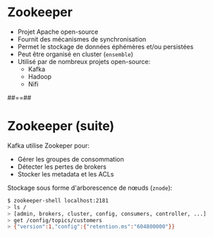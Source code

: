 <!-- .slide: -->

# Zookeeper

* Projet Apache open-source
* Fournit des mécanismes de synchronisation
* Permet le stockage de données éphémères et/ou persistées
* Peut être organisé en cluster (`ensemble`)
* Utilisé par de nombreux projets open-source:
  * Kafka
  * Hadoop
  * Nifi

##==##
<!-- .slide: class="with-code" -->

# Zookeeper (suite)

Kafka utilise Zookeper pour:

* Gérer les groupes de consommation
* Détecter les pertes de brokers
* Stocker les metadata et les ACLs

Stockage sous forme d'arborescence de nœuds (`znode`):

```bash
$ zookeeper-shell localhost:2181
> ls /
> [admin, brokers, cluster, config, consumers, controller, ...]
> get /config/topics/customers
> {"version":1,"config":{"retention.ms":"604800000"}}
```

<!-- .element: class="big-code" -->
